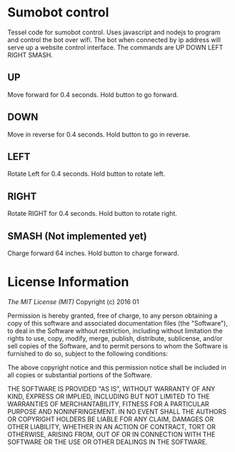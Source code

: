 # Sumobot control

Tessel code for sumobot control. Uses javascript and nodejs to program and control the bot over wifi. 
The bot when connected by ip address will serve up a website control interface. The commands are  UP DOWN LEFT RIGHT SMASH.

## UP

Move forward for 0.4 seconds. Hold button to go forward.

## DOWN

Move in reverse for 0.4 seconds. Hold button to go in reverse.

## LEFT

Rotate Left for 0.4 seconds. Hold button to rotate left.

## RIGHT

Rotate RIGHT for 0.4 seconds. Hold button to rotate right.

## SMASH (Not implemented yet)

Charge forward 64 inches. Hold button to charge forward.

# License Information

*The MIT License (MIT)*
Copyright (c) 2016 01

Permission is hereby granted, free of charge, to any person obtaining a copy of this software and associated documentation files (the "Software"), to deal in the Software without restriction, including without limitation the rights to use, copy, modify, merge, publish, distribute, sublicense, and/or sell copies of the Software, and to permit persons to whom the Software is furnished to do so, subject to the following conditions:

The above copyright notice and this permission notice shall be included in all copies or substantial portions of the Software.

THE SOFTWARE IS PROVIDED "AS IS", WITHOUT WARRANTY OF ANY KIND, EXPRESS OR IMPLIED, INCLUDING BUT NOT LIMITED TO THE WARRANTIES OF MERCHANTABILITY, FITNESS FOR A PARTICULAR PURPOSE AND NONINFRINGEMENT. IN NO EVENT SHALL THE AUTHORS OR COPYRIGHT HOLDERS BE LIABLE FOR ANY CLAIM, DAMAGES OR OTHER LIABILITY, WHETHER IN AN ACTION OF CONTRACT, TORT OR OTHERWISE, ARISING FROM, OUT OF OR IN CONNECTION WITH THE SOFTWARE OR THE USE OR OTHER DEALINGS IN THE SOFTWARE.